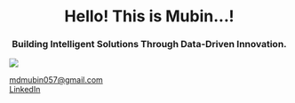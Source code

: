 <h1 align="center">Hello! This is Mubin...!</h1>

<h3 align="center">Building Intelligent Solutions Through Data-Driven Innovation.</h3>

![](https://github.com/user-attachments/assets/6a902d7b-644e-47c7-b6f9-6534b4f7de0b)

[mdmubin057@gmail.com](mailto:mdmubin057@gmail.com)<br>
[LinkedIn](https://www.linkedin.com/in/mubinul-islam-9311492b7/)
